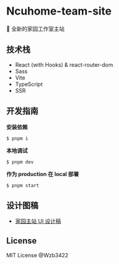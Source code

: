 # Ncuhome-team-site

:tada: 全新的家园工作室主站

## 技术栈

- React (with Hooks) & react-router-dom
- Sass
- Vite
- TypeScript
- SSR

## 开发指南

**安装依赖**

```shell
$ pnpm i
```

**本地调试**

```shell
$ pnpm dev
```

**作为 production 在 local 部署**

```shell
$ pnpm start
```

## 设计图稿

- [家园主站 UI 设计稿](https://ncuhome.yuque.com/ncuhomer/pproject/toeqik)

## License

MIT License @Wzb3422

